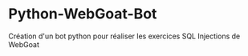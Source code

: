 # Python-WebGoat-Bot

Création d'un bot python pour réaliser les exercices SQL Injections de WebGoat
